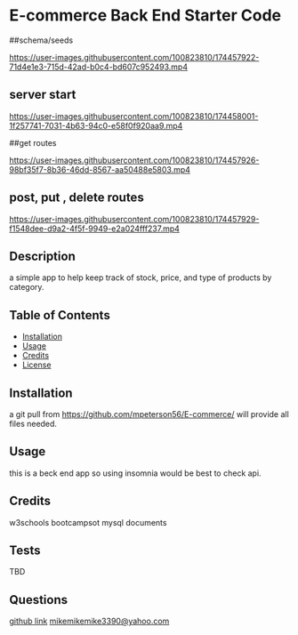 # E-commerce Back End Starter Code

##schema/seeds

https://user-images.githubusercontent.com/100823810/174457922-71d4e1e3-715d-42ad-b0c4-bd607c952493.mp4


## server start

https://user-images.githubusercontent.com/100823810/174458001-1f257741-7031-4b63-94c0-e58f0f920aa9.mp4


##get routes

https://user-images.githubusercontent.com/100823810/174457926-98bf35f7-8b36-46dd-8567-aa50488e5803.mp4


## post, put , delete routes

https://user-images.githubusercontent.com/100823810/174457929-f1548dee-d9a2-4f5f-9949-e2a024fff237.mp4


## Description
a simple app to help keep track of stock, price, and type of products by category.

## Table of Contents
- [Installation](#installation)
- [Usage](#usage)
- [Credits](#credits)
- [License](#license)

## Installation
a git pull from https://github.com/mpeterson56/E-commerce/ will provide all files needed.

## Usage
this is a beck end app so using insomnia would be best to check api.
## Credits
w3schools
bootcampsot
mysql documents




## Tests
TBD

## Questions
[github link](https://github.com/mpeterson56)
mikemikemike3390@yahoo.com
